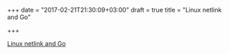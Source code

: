 +++
date = "2017-02-21T21:30:09+03:00"
draft = true
title = "Linux netlink and Go"

+++

<p><a href="https://medium.com/@mdlayher/linux-netlink-and-go-part-1-netlink-4781aaeeaca8">Linux netlink and Go</a></p>
